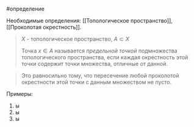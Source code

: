 #определение

Необходимые определения: [[Топологическое пространство]], [[Проколотая окрестность]].

>$X$ - топологическое пространство, $A \subset X$   
>
>Точка $x \in A$ называется *предельной точкой* подмножества топологического пространства, если каждая окрестность этой точки содержит точки множества, отличные от данной.


>Это равносильно тому, что пересечение любой проколотой окрестности этой точки с данным множеством не пусто.

Примеры:
1) ы
2) ы
3) ы